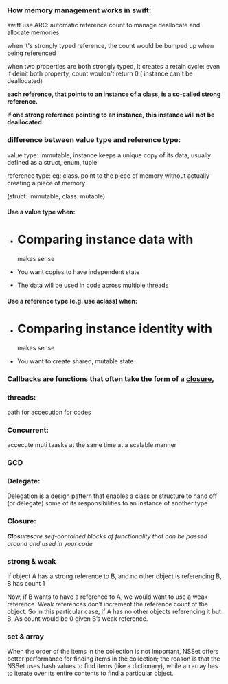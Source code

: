 ### How memory management works in swift:

swift use ARC: automatic reference count to manage deallocate and allocate memories.

when it's strongly typed reference, the count would be bumped up when being referenced

when two properties are both strongly typed, it creates a retain cycle: even if deinit both property, count wouldn't return 0.\( instance can't be deallocated\)

**each reference, that points to an instance of a class, is a so-called strong reference.**

**if one strong reference pointing to an instance, this instance will not be deallocated.**

### difference between value type and reference type:

value type: immutable, instance keeps a unique copy of its data, usually defined as a struct, enum, tuple

reference type: eg: class. point to the piece of memory without actually creating a piece of memory

\(struct: immutable, class: mutable\)

#### Use a value type when:

* # Comparing instance data with

  makes sense

* You want copies to have independent state

* The data will be used in code across multiple threads

#### Use a reference type \(e.g. use aclass\) when:

* # Comparing instance identity with

  makes sense

* You want to create shared, mutable state

### Callbacks are functions that often take the form of a [closure](https://developer.apple.com/library/ios/documentation/Swift/Conceptual/Swift_Programming_Language/Closures.html#//apple_ref/doc/uid/TP40014097-CH11-ID94),

### threads:

path for accecution for codes

### Concurrent:

accecute muti taasks at the same time at a scalable manner

### GCD

### Delegate:

Delegation is a design pattern that enables a class or structure to hand off \(or delegate\) some of its responsibilities to an instance of another type

### Closure:

_**Closures**are self-contained blocks of functionality that can be passed around and used in your code_

### strong & weak

If object A has a strong reference to B, and no other object is referencing B, B has count 1

Now, if B wants to have a reference to A, we would want to use a weak reference. Weak references don’t increment the reference count of the object. So in this particular case, if A has no other objects referencing it but B, A’s count would be 0 given B’s weak reference.

### set & array

When the order of the items in the collection is not important, NSSet offers better performance for finding items in the collection; the reason is that the NSSet uses hash values to find items \(like a dictionary\), while an array has to iterate over its entire contents to find a particular object.



